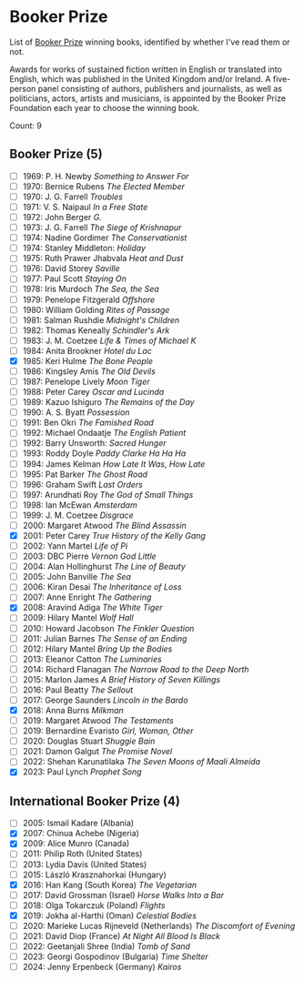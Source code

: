 # Booker Prize

List of [Booker Prize](https://thebookerprizes.com/) winning books, identified
by whether I've read them or not.

Awards for works of sustained fiction written in English or translated into
English, which was published in the United Kingdom and/or Ireland. A
five-person panel consisting of authors, publishers and journalists, as well
as politicians, actors, artists and musicians, is appointed by the Booker
Prize Foundation each year to choose the winning book.

Count: 9

## Booker Prize (5)

- [ ] 1969: P. H. Newby _Something to Answer For_
- [ ] 1970: Bernice Rubens _The Elected Member_
- [ ] 1970: J. G. Farrell _Troubles_
- [ ] 1971: V. S. Naipaul _In a Free State_
- [ ] 1972: John Berger _G._
- [ ] 1973: J. G. Farrell _The Siege of Krishnapur_
- [ ] 1974: Nadine Gordimer _The Conservationist_
- [ ] 1974: Stanley Middleton: _Holiday_
- [ ] 1975: Ruth Prawer Jhabvala _Heat and Dust_
- [ ] 1976: David Storey _Saville_
- [ ] 1977: Paul Scott _Staying On_
- [ ] 1978: Iris Murdoch _The Sea, the Sea_
- [ ] 1979: Penelope Fitzgerald _Offshore_
- [ ] 1980: William Golding _Rites of Passage_
- [ ] 1981: Salman Rushdie _Midnight's Children_
- [ ] 1982: Thomas Keneally _Schindler's Ark_
- [ ] 1983: J. M. Coetzee _Life & Times of Michael K_
- [ ] 1984: Anita Brookner _Hotel du Lac_
- [x] 1985: Keri Hulme _The Bone People_
- [ ] 1986: Kingsley Amis _The Old Devils_
- [ ] 1987: Penelope Lively _Moon Tiger_
- [ ] 1988: Peter Carey _Oscar and Lucinda_
- [ ] 1989: Kazuo Ishiguro _The Remains of the Day_
- [ ] 1990: A. S. Byatt _Possession_
- [ ] 1991: Ben Okri _The Famished Road_
- [ ] 1992: Michael Ondaatje _The English Patient_
- [ ] 1992: Barry Unsworth: _Sacred Hunger_
- [ ] 1993: Roddy Doyle _Paddy Clarke Ha Ha Ha_
- [ ] 1994: James Kelman _How Late It Was, How Late_
- [ ] 1995: Pat Barker _The Ghost Road_
- [ ] 1996: Graham Swift _Last Orders_
- [ ] 1997: Arundhati Roy _The God of Small Things_
- [ ] 1998: Ian McEwan _Amsterdam_
- [ ] 1999: J. M. Coetzee _Disgrace_
- [ ] 2000: Margaret Atwood _The Blind Assassin_
- [x] 2001: Peter Carey _True History of the Kelly Gang_
- [ ] 2002: Yann Martel _Life of Pi_
- [ ] 2003: DBC Pierre _Vernon God Little_
- [ ] 2004: Alan Hollinghurst _The Line of Beauty_
- [ ] 2005: John Banville _The Sea_
- [ ] 2006: Kiran Desai _The Inheritance of Loss_
- [ ] 2007: Anne Enright _The Gathering_
- [x] 2008: Aravind Adiga _The White Tiger_
- [ ] 2009: Hilary Mantel _Wolf Hall_
- [ ] 2010: Howard Jacobson _The Finkler Question_
- [ ] 2011: Julian Barnes _The Sense of an Ending_
- [ ] 2012: Hilary Mantel _Bring Up the Bodies_
- [ ] 2013: Eleanor Catton _The Luminaries_
- [ ] 2014: Richard Flanagan _The Narrow Road to the Deep North_
- [ ] 2015: Marlon James _A Brief History of Seven Killings_
- [ ] 2016: Paul Beatty _The Sellout_
- [ ] 2017: George Saunders _Lincoln in the Bardo_
- [x] 2018: Anna Burns _Milkman_
- [ ] 2019: Margaret Atwood _The Testaments_
- [ ] 2019: Bernardine Evaristo _Girl, Woman, Other_
- [ ] 2020: Douglas Stuart _Shuggie Bain_
- [ ] 2021: Damon Galgut _The Promise Novel_
- [ ] 2022: Shehan Karunatilaka _The Seven Moons of Maali Almeida_
- [x] 2023: Paul Lynch _Prophet Song_

## International Booker Prize (4)

- [ ] 2005: Ismail Kadare (Albania)
- [x] 2007: Chinua Achebe (Nigeria)
- [x] 2009: Alice Munro (Canada)
- [ ] 2011: Philip Roth (United States)
- [ ] 2013: Lydia Davis (United States)
- [ ] 2015: László Krasznahorkai (Hungary)
- [x] 2016: Han Kang (South Korea) _The Vegetarian_
- [ ] 2017: David Grossman (Israel) _Horse Walks Into a Bar_
- [ ] 2018: Olga Tokarczuk (Poland) _Flights_
- [x] 2019: Jokha al-Harthi (Oman) _Celestial Bodies_
- [ ] 2020: Marieke Lucas Rijneveld (Netherlands) _The Discomfort of Evening_
- [ ] 2021: David Diop (France) _At Night All Blood Is Black_
- [ ] 2022: Geetanjali Shree (India) _Tomb of Sand_
- [ ] 2023: Georgi Gospodinov (Bulgaria) _Time Shelter_
- [ ] 2024: Jenny Erpenbeck (Germany) _Kairos_

